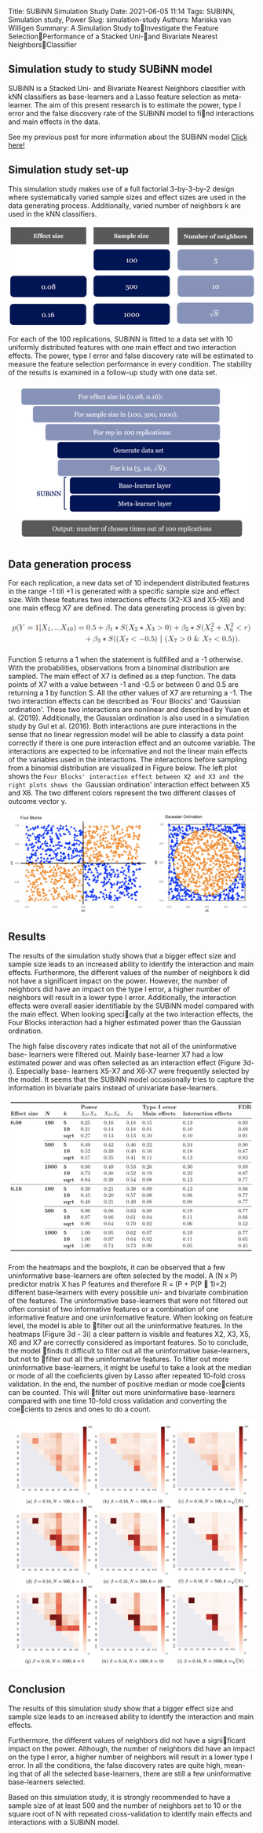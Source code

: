 Title: SUBiNN Simulation Study
Date: 2021-06-05 11:14
Tags: SUBINN, Simulation study, Power
Slug: simulation-study
Authors: Mariska van Willigen
Summary: A Simulation Study toInvestigate the Feature SelectionPerformance of a Stacked Uni-and Bivariate Nearest NeighborsClassifier

## Simulation study to study SUBiNN model

SUBiNN is a Stacked Uni- and Bivariate Nearest Neighbors classifier with kNN classifiers as base-learners and a Lasso feature selection as meta-learner. The
aim of this present research is to estimate the power, type I error and the false
discovery rate of the SUBiNN model to find interactions and main effects in
the data. 

See my previous post for more information about the SUBiNN model [Click here!](https://mariskavanwilligen.github.io/subinn-model.html)

## Simulation study set-up

This simulation study makes use of a full factorial 3-by-3-by-2 design
where systematically varied sample sizes and effect sizes are used in the data
generating process. Additionally, varied number of neighbors k are used in the
kNN classifiers.

![](/images/Thesis/Thesis4b.png)

For each of the 100 replications, SUBiNN is fitted to a data set
with 10 uniformly distributed features with one main effect and two interaction
effects. The power, type I error and false discovery rate will be estimated to
measure the feature selection performance in every condition. The stability of
the results is examined in a follow-up study with one data set.

![](/images/Thesis/Thesis6.png)

## Data generation process

For each replication, a new data set of 10 independent distributed
features in the range -1 till +1 is generated with a specific sample size and effect size. With these features two interactions effects (X2-X3 and X5-X6) and
one main effecg X7 are defined. The data generating process is given by:

![](/images/Thesis/formula.png)

Function S returns a 1 when the statement is fullfilled and a -1 otherwise. With
the probabilities, observations from a binominal distribution are sampled. The
main effect of X7 is defined as a step function. The data points of X7 with a
value between -1 and -0.5 or between 0 and 0.5 are returning a 1 by function S.
All the other values of X7 are returning a -1.
The two interaction effects can be described as 'Four Blocks' and 'Gaussian
ordination'. These two interactions are nonlinear and described by Yuan et al.
(2019). Additionally, the Gaussian ordination is also used in a simulation study
by Gul et al. (2016). Both interactions are pure interactions in the sense that
no linear regression model will be able to classify a data point correctly if there
is one pure interaction effect and an outcome variable. The interactions are
expected to be informative and not the linear main effects of the variables used
in the interactions.
The interactions before sampling from a binomial distribution are visualized
in Figure below. The left plot shows the `Four Blocks' interaction effect between X2
and X3 and the right plots shows the `Gaussian ordination' interaction effect
between X5 and X6. The two different colors represent the two different classes
of outcome vector y.

![](/images/Thesis/Thesis13.png)


## Results 

The results of the simulation study shows that a bigger effect size and sample
size leads to an increased ability to identify the interaction and main effects.
Furthermore, the different values of the number of neighbors k did not have a
significant impact on the power. However, the number of neighbors did have an
impact on the type I error, a higher number of neighbors will result in a lower
type I error. Additionally, the interaction effects were overall easier identifiable
by the SUBiNN model compared with the main effect. When looking specically
at the two interaction effects, the Four Blocks interaction had a higher estimated
power than the Gaussian ordination.


The high false discovery rates indicate that not all of the uninformative base-
learners were filtered out. Mainly base-learner X7 had a low estimated power
and was often selected as an interaction effect (Figure 3d-i). Especially base-
learners X5-X7 and X6-X7 were frequently selected by the model. It seems that
the SUBiNN model occasionally tries to capture the information in bivariate
pairs instead of univariate base-learners.


![](/images/Thesis/Thesis14.png)  

From the heatmaps and the boxplots, it can be observed that a few uninformative base-learners are often selected by the model. A (N x P) predictor matrix
X has P features and therefore R = (P + P(P 􀀀 1)=2) different base-learners
with every possible uni- and bivariate combination of the features. The uninformative base-learners that were not filtered out often consist of two informative
features or a combination of one informative feature and one uninformative
feature. When looking on feature level, the model is able to filter out all the
uninformative features. In the heatmaps (Figure 3d - 3i) a clear pattern is visible and features X2, X3, X5, X6 and X7 are correctly considered as important
features. So to conclude, the model finds it difficult to filter out all the uninformative base-learners, but not to filter out all the uninformative features. To
filter out more uninformative base-learners, it might be useful to take a look at
the median or mode of all the coeficients given by Lasso after repeated 10-fold
cross validation. In the end, the number of positive median or mode coecients
can be counted. This will filter out more uninformative base-learners compared
with one time 10-fold cross validation and converting the coecients to zeros
and ones to do a count.


![](/images/Thesis/Thesis12.png)

## Conclusion
The results of this simulation study show that a bigger effect size and sample
size leads to an increased ability to identify the interaction and main effects.
>
Furthermore, the different values of neighbors did not have a significant impact on the power. Although, the number of neighbors did have an impact
on the type I error, a higher number of neighbors will result in a lower type
I error. In all the conditions, the false discovery rates are quite high, mean-
ing that of all the selected base-learners, there are still a few uninformative
base-learners selected.  



Based on this simulation study, it is
strongly recommended to have a sample size of at least 500 and the number
of neighbors set to 10 or the square root of N with repeated cross-validation to identify main
effects and interactions with a SUBiNN model.



